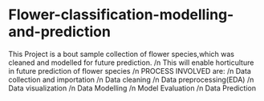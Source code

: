 # Flower-classification-modelling-and-prediction
This Project is a bout sample collection of flower species,which was cleaned and modelled for future prediction. /n
This will enable horticulture in future prediction of flower species /n
PROCESS INVOLVED are: /n
Data collection and importation /n
Data cleaning /n
Data preprocessing(EDA) /n
Data visualization /n
Data Modelling /n
Model Evaluation /n
Data Prediction
